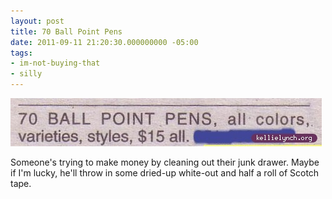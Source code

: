 ```yaml
---
layout: post
title: 70 Ball Point Pens
date: 2011-09-11 21:20:30.000000000 -05:00
tags:
- im-not-buying-that
- silly
---
```

<img src="/uploads/2011/09/ball-point-pens.jpg" />

Someone's trying to make money by cleaning out their junk drawer. Maybe if I'm lucky, he'll throw in some dried-up white-out and half a roll of Scotch tape.
